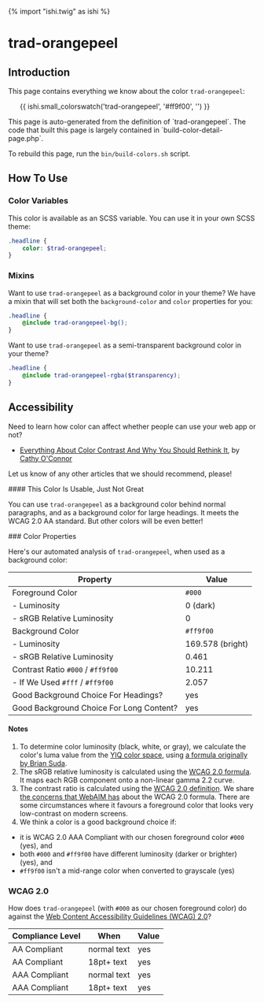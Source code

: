 {% import "ishi.twig" as ishi %}
# trad-orangepeel

## Introduction

This page contains everything we know about the color `trad-orangepeel`:

<div class="grid">
    <div class="cell">
        <div class="swatch">
            <ul>
                {{ ishi.small_colorswatch('trad-orangepeel', '#ff9f00', '') }}
            </ul>
        </div>
    </div>
</div>

<div class="callout attention" markdown="1">
This page is auto-generated from the definition of `trad-orangepeel`. The code that built this page is largely contained in `build-color-detail-page.php`.

To rebuild this page, run the `bin/build-colors.sh` script.
</div>

## How To Use

### Color Variables

This color is available as an SCSS variable. You can use it in your own SCSS theme:

```scss
.headline {
    color: $trad-orangepeel;
}
```

### Mixins

Want to use `trad-orangepeel` as a background color in your theme? We have a mixin that will set both the `background-color` and `color` properties for you:

```scss
.headline {
    @include trad-orangepeel-bg();
}
```

Want to use `trad-orangepeel` as a semi-transparent background color in your theme?

```scss
.headline {
    @include trad-orangepeel-rgba($transparency);
}
```

## Accessibility

Need to learn how color can affect whether people can use your web app or not?

* [Everything About Color Contrast And Why You Should Rethink It](https://www.smashingmagazine.com/2014/10/color-contrast-tips-and-tools-for-accessibility/), by [Cathy O'Connor](http://www.twitter.com/cagocon)

Let us know of any other articles that we should recommend, please!
<div class="callout warning" markdown="1">
#### This Color Is Usable, Just Not Great

You can use `trad-orangepeel` as a background color behind normal paragraphs, and as a background color for large headings. It meets the WCAG 2.0 AA standard. But other colors will be even better!
</div>
### Color Properties

Here's our automated analysis of `trad-orangepeel`, when used as a background color:

Property | Value
---------|------
Foreground Color | `#000`
- Luminosity | 0 (dark)
- sRGB Relative Luminosity | 0
Background Color | `#ff9f00`
- Luminosity | 169.578 (bright)
- sRGB Relative Luminosity | 0.461
Contrast Ratio `#000` / `#ff9f00` | 10.211
- If We Used `#fff` / `#ff9f00` | 2.057
Good Background Choice For Headings? | yes
Good Background Choice For Long Content? | yes

#### Notes

1. To determine color luminosity (black, white, or gray), we calculate the color's luma value from the [YIQ color space](https://en.wikipedia.org/wiki/YIQ), using [a formula originally by Brian Suda](https://24ways.org/2010/calculating-color-contrast/).
1. The sRGB relative luminosity is calculated using the [WCAG 2.0 formula](https://www.w3.org/TR/WCAG20/#relativeluminancedef). It maps each RGB component onto a non-linear gamma 2.2 curve.
1. The contrast ratio is calculated using the [WCAG 2.0 definition](https://www.w3.org/TR/2008/REC-WCAG20-20081211/#contrast-ratiodef). We share [the concerns that WebAIM has](http://webaim.org/blog/wcag-2-1-feedback/) about the WCAG 2.0 formula. There are some circumstances where it favours a foreground color that looks very low-contrast on modern screens.
1. We think a color is a good background choice if:
  - it is WCAG 2.0 AAA Compliant with our chosen foreground color `#000` (yes), and
  - both `#000` and `#ff9f00` have different luminosity (darker or brighter) (yes), and
  - `#ff9f00` isn't a mid-range color when converted to grayscale (yes)

### WCAG 2.0

How does `trad-orangepeel` (with `#000` as our chosen foreground color) do against the [Web Content Accessibility Guidelines (WCAG) 2.0](https://www.w3.org/TR/WCAG20/)?

Compliance Level | When | Value
-----------------|------|------
AA Compliant | normal text | yes
AA Compliant | 18pt+ text | yes
AAA Compliant | normal text | yes
AAA Compliant | 18pt+ text | yes